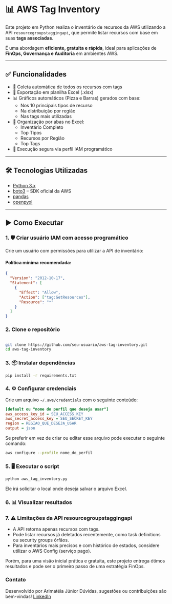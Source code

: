# 📊 AWS Tag Inventory

Este projeto em Python realiza o inventário de recursos da AWS utilizando a API `resourcegroupstaggingapi`, que permite listar recursos com base em suas **tags associadas**.

É uma abordagem **eficiente, gratuita e rápida**, ideal para aplicações de **FinOps, Governança e Auditoria** em ambientes AWS.

---

## ✅ Funcionalidades

- 🔎 Coleta automática de todos os recursos com tags
- 📁 Exportação em planilha Excel (.xlsx)
- 📊 Gráficos automáticos (Pizza e Barras) gerados com base:
  - Nos 10 principais tipos de recurso
  - Na distribuição por região
  - Nas tags mais utilizadas
- 📑 Organização por abas no Excel:
  - Inventário Completo
  - Top Tipos
  - Recursos por Região
  - Top Tags
- 🔐 Execução segura via perfil IAM programático

---

## 🛠️ Tecnologias Utilizadas

- [Python 3.x](https://www.python.org)
- [boto3](https://boto3.amazonaws.com/v1/documentation/api/latest/index.html) – SDK oficial da AWS
- [pandas](https://pandas.pydata.org/)
- [openpyxl](https://openpyxl.readthedocs.io/)

---

## ▶️ Como Executar

### 1. 🛡️ Criar usuário IAM com acesso programático

Crie um usuário com permissões para utilizar a API de inventário:

#### Política mínima recomendada:

```json
{
  "Version": "2012-10-17",
  "Statement": [
    {
      "Effect": "Allow",
      "Action": ["tag:GetResources"],
      "Resource": "*"
    }
  ]
}
```

### 2. Clone o repositório

```bash

git clone https://github.com/seu-usuario/aws-tag-inventory.git
cd aws-tag-inventory

```

### 3. 📦 Instalar dependências

```bash
pip install -r requirements.txt
```

### 4. ⚙️ Configurar credenciais

Crie um arquivo `~/.aws/credentials` com o seguinte conteúdo:

```ini
[default ou "nome do perfil que deseja usar"]
aws_access_key_id = SEU_ACCESS_KEY
aws_secret_access_key = SEU_SECRET_KEY
region = REGIAO_QUE_DESEJA_USAR
output = json
```

Se preferir em vez de criar ou editar esse arquivo pode executar o seguinte comando:

```bash
aws configure --profile nome_do_perfil
```

### 5. 🖥️ Executar o script

```bash
python aws_tag_inventory.py
```

Ele irá solicitar o local onde deseja salvar o arquivo Excel.

### 6. 📊 Visualizar resultados

### 7. ⚠️ Limitações da API resourcegroupstaggingapi

- A API retorna apenas recursos com tags.
- Pode listar recursos já deletados recentemente, como task definitions ou security groups órfãos.
- Para inventários mais precisos e com histórico de estados, considere utilizar o AWS Config (serviço pago).

Porém, para uma visão inicial prática e gratuita, este projeto entrega ótimos resultados e pode ser o primeiro passo de uma estratégia FinOps.

### Contato

Desenvolvido por Arimatéia Júnior
Dúvidas, sugestões ou contribuições são bem-vindas!
[LinkedIn](https://www.linkedin.com/in/arimateiajunior/)
